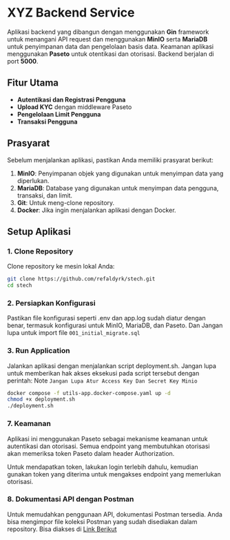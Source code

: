 # XYZ Backend Service

Aplikasi backend yang dibangun dengan menggunakan **Gin** framework untuk menangani API request dan menggunakan **MinIO** serta **MariaDB** untuk penyimpanan data dan pengelolaan basis data. Keamanan aplikasi menggunakan **Paseto** untuk otentikasi dan otorisasi. Backend berjalan di port **5000**.

## Fitur Utama

- **Autentikasi dan Registrasi Pengguna**
- **Upload KYC** dengan middleware Paseto
- **Pengelolaan Limit Pengguna**
- **Transaksi Pengguna**

## Prasyarat

Sebelum menjalankan aplikasi, pastikan Anda memiliki prasyarat berikut:

1. **MinIO**: Penyimpanan objek yang digunakan untuk menyimpan data yang diperlukan.
2. **MariaDB**: Database yang digunakan untuk menyimpan data pengguna, transaksi, dan limit.
3. **Git**: Untuk meng-clone repository.
4. **Docker**: Jika ingin menjalankan aplikasi dengan Docker.

## Setup Aplikasi

### 1. Clone Repository

Clone repository ke mesin lokal Anda:

```bash
git clone https://github.com/refaldyrk/stech.git
cd stech
```

### 2. Persiapkan Konfigurasi
Pastikan file konfigurasi seperti .env dan app.log sudah diatur dengan benar, termasuk konfigurasi untuk MinIO, MariaDB, dan Paseto.
Dan Jangan lupa untuk import file `001_initial_migrate.sql`

### 3. Run Application
Jalankan aplikasi dengan menjalankan script deployment.sh. Jangan lupa untuk memberikan hak akses eksekusi pada script tersebut dengan perintah:
Note `Jangan Lupa Atur Access Key Dan Secret Key Minio`
```bash
docker compose -f utils-app.docker-compose.yaml up -d
chmod +x deployment.sh
./deployment.sh
```

### 7. Keamanan
Aplikasi ini menggunakan Paseto sebagai mekanisme keamanan untuk autentikasi dan otorisasi. Semua endpoint yang membutuhkan otorisasi akan memeriksa token Paseto dalam header Authorization.

Untuk mendapatkan token, lakukan login terlebih dahulu, kemudian gunakan token yang diterima untuk mengakses endpoint yang memerlukan otorisasi.

### 8. Dokumentasi API dengan Postman
Untuk memudahkan penggunaan API, dokumentasi Postman tersedia. Anda bisa mengimpor file koleksi Postman yang sudah disediakan dalam repository. 
Bisa diakses di [Link Berikut](https://documenter.getpostman.com/view/40267407/2sAYBbepYk)
